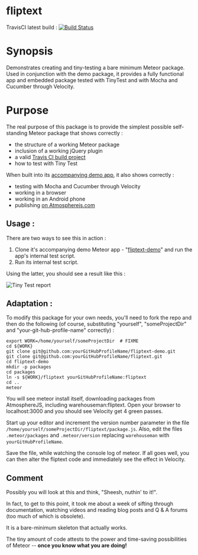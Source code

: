 # fliptext

TravisCI latest build : [![Build Status](https://travis-ci.org/warehouseman/fliptext.svg?branch=master)](https://travis-ci.org/warehouseman/fliptext)

# Synopsis
Demonstrates creating and tiny-testing a bare minimum Meteor package.  Used in conjunction with the demo package, it provides a fully functional app and embedded package tested with TinyTest and with Mocha and Cucumber through Velocity.

# Purpose
The real purpose of this package is to provide the simplest possible self-standing Meteor package that shows correctly :

 - the structure of a working Meteor package
 - inclusion of a working jQuery plugin
 - a valid [Travis CI build project](https://travis-ci.org/warehouseman/fliptext)
 - how to test with Tiny Test

When built into its [accompanying demo app](https://github.com/warehouseman/fliptext-demo), it also shows correctly :

 - testing with Mocha and Cucumber through Velocity
 - working in a browser
 - working in an Android phone
 - publishing [on Atmospherejs.com](https://atmospherejs.com/warehouseman/fliptext) 

## Usage :
There are two ways to see this in action :

  1. Clone it's accompanying demo Meteor app - "[fliptext-demo](https://github.com/warehouseman/fliptext-demo)" and run the app's internal test script.
  2. Run its internal test script.

Using the latter, you should see a result like this :

![Tiny Test report](http://i.imgur.com/NqDfNPd.png)

## Adaptation : 
To modify this package for your own needs, you'll need to fork the repo and then do the following (of course, substituting "yourself", "someProjectDir" and "your-git-hub-profile-name" correctly) :

    export WORK=/home/yourself/someProjectDir  # FIXME
    cd ${WORK}
    git clone git@github.com:yourGitHubProfileName/fliptext-demo.git
    git clone git@github.com:yourGitHubProfileName/fliptext.git
    cd fliptext-demo
    mkdir -p packages
    cd packages
    ln -s ${WORK}/fliptext yourGitHubProfileName:fliptext
    cd ..
    meteor

You will see meteor install itself, downloading packages from AtmosphereJS, including warehouseman:fliptext.  Open your browser to localhost:3000 and you should see Velocity get 4 green passes.

Start up your editor and increment the version number parameter in the file `/home/yourself/someProjectDir/fliptext/package.js`. Also, edit the files `.meteor/packages` and `.meteor/version` replacing `warehouseman` with `yourGitHubProfileName`.

Save the file, while watching the console log of meteor.  If all goes well, you can then alter the fliptext code and immediately see the effect in Velocity.


## Comment

Possibly you will look at this and think, "Sheesh, nuthin' to it!".

In fact, to get to this point, it took me about a week of sifting through documentation, watching videos and reading blog posts and Q & A forums (too much of which is obsolete).

It is a bare-minimum skeleton that actually works.

The tiny amount of code attests to the power and time-saving possibilities of Meteor -- **once you know what you are doing!**


